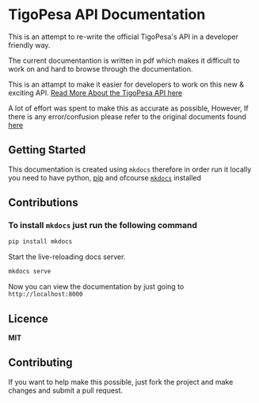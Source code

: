 # TigoPesa API Documentation

This is an attempt to re-write the official TigoPesa's API in a developer friendly way.

The current documentantion is written in pdf which makes it difficult to work on and hard to
browse through the documentation. 

This is an attampt to make it easier for developers to work on this new & exciting
API. [Read More About the TigoPesa API here](https://www.tigo.co.tz/tigo-pesa-for-developers)

A lot of effort was spent to make this as accurate as possible, However, If there is any error/confusion please refer to the original documents found [here](https://www.tigo.co.tz/tigo-pesa-for-developers)

## Getting Started

This documentation is created using `mkdocs` therefore in order run it locally you need to have python, [pip](https://pypi.org/project/pip/) and ofcourse [`mkdocs`](https://www.mkdocs.org/) installed


## Contributions

### To install `mkdocs` just run the following command

```sh
pip install mkdocs
```

Start the live-reloading docs server.

```sh
mkdocs serve
```

Now you can view the documentation by just going to `http://localhost:8000`

## Licence

**MIT**

## Contributing

If you want to help make this possible, just fork the project and make changes and submit a pull request.
